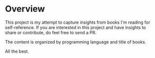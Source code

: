 Overview
===============================
This project is my attempt to capture insights from books I'm reading for self-reference.
If you are interested in this project and have insights to share or contribute, do feel 
free to send a PR.

The content is organized by programming language and title of books.

All the best.
